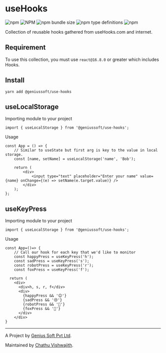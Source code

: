 # useHooks

![npm](https://img.shields.io/npm/dm/@geniussoft/use-hooks?style=flat-square)
![NPM](https://img.shields.io/npm/l/@geniussoft/use-hooks?style=flat-square)
![npm bundle size](https://img.shields.io/bundlephobia/min/@geniussoft/use-hooks?style=flat-square)
![npm type definitions](https://img.shields.io/npm/types/@geniussoft/use-hooks?style=flat-square)
![npm](https://img.shields.io/npm/v/@geniussoft/use-hooks?style=flat-square)

Collection of reusable hooks gathered from useHooks.com and internet.

## Requirement

To use this collection, you must use `react@16.8.0` or greater which includes Hooks.

## Install

```
yarn add @geniussoft/use-hooks
```

## useLocalStorage

Importing module to your project

```es6
import { useLocalStorage } from '@geniussoft/use-hooks';
```

Usage

```es6
const App = () => {
    // Similar to useState but first arg is key to the value in local storage.
    const [name, setName] = useLocalStorage('name', 'Bob');

    return (
        <div>
            <input type="text" placeholder="Enter your name" value={name} onChange={(e) => setName(e.target.value)} />
        </div>
    );
};
```

## useKeyPress

Importing module to your project

```es6
import { useLocalStorage } from '@geniussoft/use-hooks';
```

Usage

```es6
const App=()=> {
    // Call our hook for each key that we'd like to monitor
    const happyPress = useKeyPress('h');
    const sadPress = useKeyPress('s');
    const robotPress = useKeyPress('r');
    const foxPress = useKeyPress('f');

  return (
    <div>
      <div>h, s, r, f</div>
      <div>
        {happyPress && '😊'}
        {sadPress && '😢'}
        {robotPress && '🤖'}
        {foxPress && '🦊'}
      </div>
    </div>
}

```

---

A Project by [Genius Soft Pvt Ltd](http://www.officialgenius.com/).

Maintained by [Chathu Vishwajith](https://github.com/iamchathu).
